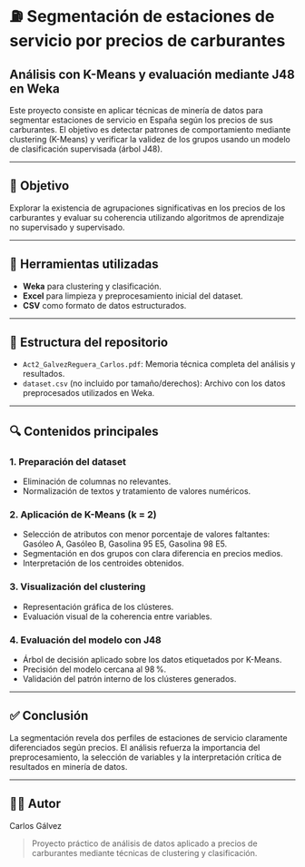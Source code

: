 # ⛽ Segmentación de estaciones de servicio por precios de carburantes  
## Análisis con K-Means y evaluación mediante J48 en Weka

Este proyecto consiste en aplicar técnicas de minería de datos para segmentar estaciones de servicio en España según los precios de sus carburantes. El objetivo es detectar patrones de comportamiento mediante clustering (K-Means) y verificar la validez de los grupos usando un modelo de clasificación supervisada (árbol J48).

---

## 📌 Objetivo

Explorar la existencia de agrupaciones significativas en los precios de los carburantes y evaluar su coherencia utilizando algoritmos de aprendizaje no supervisado y supervisado.

---

## 🧰 Herramientas utilizadas

- **Weka** para clustering y clasificación.
- **Excel** para limpieza y preprocesamiento inicial del dataset.
- **CSV** como formato de datos estructurados.

---

## 📁 Estructura del repositorio

- `Act2_GalvezReguera_Carlos.pdf`: Memoria técnica completa del análisis y resultados.
- `dataset.csv` (no incluido por tamaño/derechos): Archivo con los datos preprocesados utilizados en Weka.

---

## 🔍 Contenidos principales

### 1. Preparación del dataset
- Eliminación de columnas no relevantes.
- Normalización de textos y tratamiento de valores numéricos.

### 2. Aplicación de K-Means (k = 2)
- Selección de atributos con menor porcentaje de valores faltantes: Gasóleo A, Gasóleo B, Gasolina 95 E5, Gasolina 98 E5.
- Segmentación en dos grupos con clara diferencia en precios medios.
- Interpretación de los centroides obtenidos.

### 3. Visualización del clustering
- Representación gráfica de los clústeres.
- Evaluación visual de la coherencia entre variables.

### 4. Evaluación del modelo con J48
- Árbol de decisión aplicado sobre los datos etiquetados por K-Means.
- Precisión del modelo cercana al 98 %.
- Validación del patrón interno de los clústeres generados.

---

## ✅ Conclusión

La segmentación revela dos perfiles de estaciones de servicio claramente diferenciados según precios. El análisis refuerza la importancia del preprocesamiento, la selección de variables y la interpretación crítica de resultados en minería de datos.

---

## 🧑‍💻 Autor

Carlos Gálvez  
> Proyecto práctico de análisis de datos aplicado a precios de carburantes mediante técnicas de clustering y clasificación.

